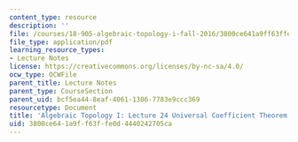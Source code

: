```yaml
---
content_type: resource
description: ''
file: /courses/18-905-algebraic-topology-i-fall-2016/3800ce641a9ff63ffe0d4440242705ca_MIT18_905F16_lec24.pdf
file_type: application/pdf
learning_resource_types:
- Lecture Notes
license: https://creativecommons.org/licenses/by-nc-sa/4.0/
ocw_type: OCWFile
parent_title: Lecture Notes
parent_type: CourseSection
parent_uid: bcf5ea44-8eaf-4061-1306-7783e9ccc369
resourcetype: Document
title: 'Algebraic Topology I: Lecture 24 Universal Coefficient Theorem'
uid: 3800ce64-1a9f-f63f-fe0d-4440242705ca
---
```

